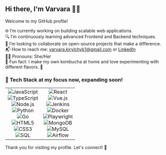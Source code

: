 ## Hi there, I'm Varvara 👋🌟

Welcome to my GitHub profile!

🌐 I’m currently working on building scalable web applications.  
🔍 I’m continuously learning advanced Frontend and Backend techniques.  
🤝 I’m looking to collaborate on open-source projects that make a difference.  
📬 How to reach me: varvara.kirylchyk1@gmail.com or [LinkedIn](https://linkedin.com/in/varvara-kirylchyk)  
👩‍💻 Pronouns: She/Her  
🌟 Fun fact: I make my own kombucha at home and love experimenting with different flavors. 🍹

### 🚀 **Tech Stack** at my focus now, expanding soon!

<table>
  <tr>
    <td align="center">
      <img src="https://img.shields.io/badge/JavaScript-F7DF1E?style=flat-square&logo=javascript&logoColor=black" alt="JavaScript" /><br>
      <img src="https://img.shields.io/badge/TypeScript-007ACC?style=flat-square&logo=typescript&logoColor=white" alt="TypeScript" /><br>
      <img src="https://img.shields.io/badge/Node.js-339933?style=flat-square&logo=node.js&logoColor=white" alt="Node.js" /><br>
      <img src="https://img.shields.io/badge/Python-3776AB?style=flat-square&logo=python&logoColor=white" alt="Python" /><br>
      <img src="https://img.shields.io/badge/Go-00ADD8?style=flat-square&logo=go&logoColor=white" alt="Go" /><br>
      <img src="https://img.shields.io/badge/HTML5-E34F26?style=flat-square&logo=html5&logoColor=white" alt="HTML5" /><br>
      <img src="https://img.shields.io/badge/CSS3-1572B6?style=flat-square&logo=css3&logoColor=white" alt="CSS3" /><br>
      <img src="https://img.shields.io/badge/SQL-000000?style=flat-square&logo=postgresql&logoColor=white" alt="SQL" />
    </td>
    <td align="center">
      <img src="https://img.shields.io/badge/React-61DAFB?style=flat-square&logo=react&logoColor=black" alt="React" /><br>
      <img src="https://img.shields.io/badge/Vue.js-4FC08D?style=flat-square&logo=vue.js&logoColor=white" alt="Vue.js" /><br>
      <img src="https://img.shields.io/badge/Jenkins-D24939?style=flat-square&logo=jenkins&logoColor=white" alt="Jenkins" /><br>
      <img src="https://img.shields.io/badge/Docker-2496ED?style=flat-square&logo=docker&logoColor=white" alt="Docker" /><br>
      <img src="https://img.shields.io/badge/Playwright-52B0E7?style=flat-square&logo=microsoftedge&logoColor=white" alt="Playwright" /><br>
      <img src="https://img.shields.io/badge/MongoDB-47A248?style=flat-square&logo=mongodb&logoColor=white" alt="MongoDB" /><br>
      <img src="https://img.shields.io/badge/MySQL-4479A1?style=flat-square&logo=mysql&logoColor=white" alt="MySQL" /><br>
      <img src="https://img.shields.io/badge/Airflow-017CEE?style=flat-square&logo=apacheairflow&logoColor=white" alt="Airflow" />
    </td>
  </tr>
</table>


Thank you for visiting my profile. Let's connect! 🤝
